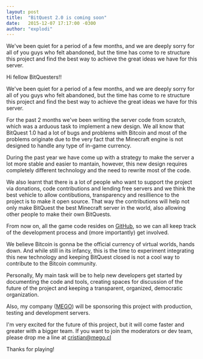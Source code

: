 ```yaml
---
layout: post
title:  "BitQuest 2.0 is coming soon"
date:   2015-12-07 17:17:00 -0300
author: "explodi"
---
```

We've been quiet for a period of a few months, and we are deeply sorry for all of you guys who felt abandoned, but the time has come to re structure this project and find the best way to achieve the great ideas we have for this server.
<!-- more -->
Hi fellow BitQuesters!!

We've been quiet for a period of a few months, and we are deeply sorry for all of you guys who felt abandoned, but the time has come to re structure this project and find the best way to achieve the great ideas we have for this server.

For the past 2 months we've been writing the server code from scratch, which was a arduous task to implement a new design. We all know that BitQuest 1.0 had a lot of bugs and problems with Bitcoin and most of the problems originate due to the very fact that the Minecraft engine is not designed to handle any type of in-game currency.

During the past year we have come up with a strategy to make the server a lot more stable and easier to mantain, however, this new design requires completely different technology and the need to rewrite most of the code.

We also learnt that there is a lot of people who want to support the project via donations, code contributions and lending free servers and we think the best vehicle to allow contibutions, transparency and resillience to the project is to make it open source. That way the contributions will help not only make BitQuest the best Minecraft server in the world, also allowing other people to make their own BitQuests.

From now on, all the game code resides on [GitHub](http://github.com/bitquest/bitquest), so we can all keep track of the development process and (more importantly) get involved.

We believe Bitcoin is gonna be the official currency of virtual worlds, hands down. And while still in its infancy, this is the time to experiment integrating this new technology and keeping BitQuest closed is not a cool way to contribute to the Bitcoin community. 

Personally, My main task will be to help new developers get started by documenting the code and tools, creating spaces for discussion of the future of the project and keeping a transparent, organized, democratic organization.

Also, my company ([MEGO](http://mego.cl)) will be sponsoring this project with production, testing and development servers.

I'm very excited for the future of this project, but it will come faster and greater with a bigger team. If you want to join the moderators or dev team, please drop me a line at cristian@mego.cl

Thanks for playing!